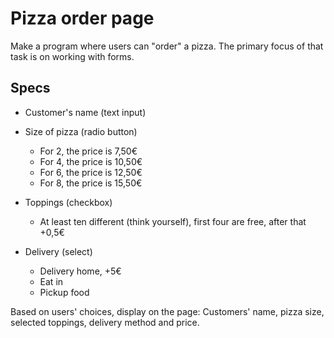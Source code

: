 # Pizza order page

Make a program where users can "order" a pizza. The primary focus of that task is on working with forms.

## Specs

- Customer's name (text input)

- Size of pizza (radio button)

  - For 2, the price is 7,50€
  - For 4, the price is 10,50€
  - For 6, the price is 12,50€
  - For 8, the price is 15,50€

- Toppings (checkbox)

  - At least ten different (think yourself), first four are free, after that +0,5€

- Delivery (select)
  - Delivery home, +5€
  - Eat in
  - Pickup food

Based on users' choices, display on the page:
Customers' name, pizza size, selected toppings, delivery method and price.
